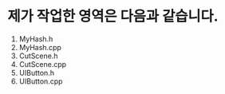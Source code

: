 # 제가 작업한 영역은 다음과 같습니다.


1. MyHash.h
2. MyHash.cpp
3. CutScene.h
4. CutScene.cpp
5. UIButton.h
6. UIButton.cpp
